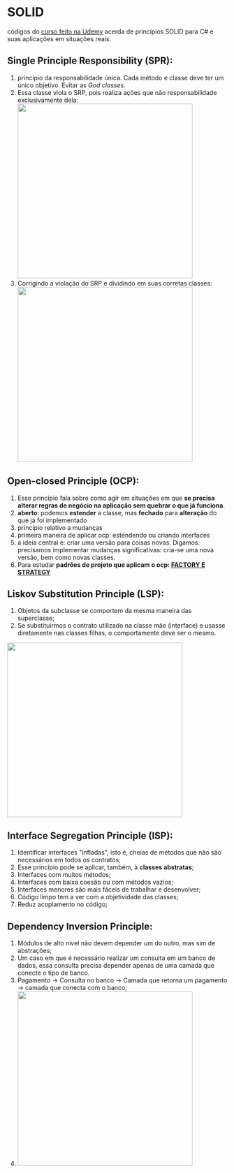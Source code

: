 # SOLID

códigos do [curso feito na Udemy](https://www.udemy.com/course/curso-design-patterns-csharp/) acerda de princípios SOLID para C# e suas aplicações em situações reais.

## Single Principle Responsibility (SPR):

 1.  princípio da responsabilidade única. Cada método e classe deve ter um único objetivo. Evitar as *God classes*.
 2.  Essa classe viola o SRP, pois realiza ações que não responsabilidade exclusivamente dela:
<img 
src="https://dotnettutorials.net/wp-content/uploads/2018/06/Voilatiing-Single-Responsibility-Principle.png" 
width="400" >
3. Corrigindo a violação do SRP e dividindo em suas corretas classes: 
<img 
src="https://dotnettutorials.net/wp-content/uploads/2018/06/Single-Responsibility-Principle-in-C.png" 
width="400" >


## Open-closed Principle (OCP):

1.  Esse princípio fala sobre como agir em situações em que **se precisa alterar regras de negócio na aplicação sem quebrar o que já funciona**.
2.  **aberto**: podemos **estender** a classe, mas **fechado** para **alteração** do que já foi implementado
3.  princípio relativo a mudanças
4.  primeira maneira de aplicar ocp: estendendo ou criando interfaces
5.  a ideia central é: criar uma versão para coisas novas. Digamos: precisamos implementar mudanças significativas: cria-se uma nova versão, bem como novas classes.
6.  Para estudar **padrões de projeto que aplicam o ocp: [FACTORY E STRATEGY](https://betterprogramming.pub/design-patterns-factory-vs-strategy-f45db68f0088)**

## Liskov Substitution Principle (LSP):

 1. Objetos da subclasse se comportem da mesma maneira das superclasse;
 2. Se substituirmos o contrato utilizado na classe mãe (interface) e usasse diretamente nas classes filhas, o comportamente deve ser o mesmo.
   
<img 
src="https://se-education.org/se-book/principles/liskovSubstitutionPrinciple/images/payroll.png" 
width="400">

## Interface Segregation Principle (ISP):

 1. Identificar interfaces "infladas", isto é, cheias de métodos que não são necessários em todos os contratos;
 2. Esse princípio pode se aplicar, também, à **classes abstratas**;
 3. Interfaces com muitos métodos;
 4. Interfaces com baixa coesão ou com métodos vazios;
 5. Interfaces menores são mais fáceis de trabalhar e desenvolver;
 6. Código limpo tem a ver com a objetividade das classes;
 7. Reduz acoplamento no código;


## Dependency Inversion Principle:
1. Módulos de alto nível não devem depender um do outro, mas sim de abstrações;
2. Um caso em que é necessário realizar um consulta em um banco de dados, essa consulta precisa depender apenas de uma camada que conecte o tipo de banco. 
3. Pagamento -> Consulta no banco -> Camada que retorna um pagamento -> camada que conecta com o banco;
4. <img 
src="https://upload.wikimedia.org/wikipedia/commons/9/96/Dependency_inversion.png" 
width="400">
